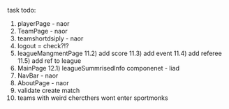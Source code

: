 task todo:

1) playerPage - naor
2) TeamPage - naor
3)  teamshortdsiply - naor
4)  logout = check?!?
5)  leagueMangmentPage
    11.2) add score
    11.3) add event
    11.4) add referee
    11.5) add ref to league
6)  MainPage
    12.1) leagueSummrisedInfo componenet - liad
7)  NavBar - naor
8)  AboutPage - naor
9)  validate create match
10) teams with weird chercthers wont enter sportmonks

